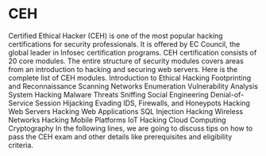 # CEH

Certified Ethical Hacker (CEH) is one of the most popular hacking certifications for security professionals. It is offered by EC Council, the global leader in Infosec certification programs. CEH certification consists of 20 core modules. The entire structure of security modules covers areas from an introduction to hacking and securing web servers. Here is the complete list of CEH modules. Introduction to Ethical Hacking Footprinting and Reconnaissance Scanning Networks Enumeration Vulnerability Analysis System Hacking Malware Threats Sniffing Social Engineering Denial-of-Service Session Hijacking Evading IDS, Firewalls, and Honeypots Hacking Web Servers Hacking Web Applications SQL Injection Hacking Wireless Networks Hacking Mobile Platforms IoT Hacking Cloud Computing Cryptography In the following lines, we are going to discuss tips on how to pass the CEH exam and other details like prerequisites and eligibility criteria.
